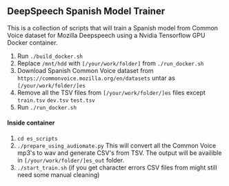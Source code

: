 ## DeepSpeech Spanish Model Trainer
This is a collection of scripts that will train a Spanish model from Common Voice dataset for Mozilla Deepspeech using a Nvidia Tensorflow GPU Docker container.

1. Run `./build_docker.sh`
2. Replace `/mnt/hdd` with `[/your/work/folder]` from  `./run_docker.sh`
3. Download Spanish Common Voice dataset from `https://commonvoice.mozilla.org/en/datasets` untar as `[/your/work/folder/]es`
4. Remove all the TSV files from `[/your/work/folder/]es` files except `train.tsv` `dev.tsv` `test.tsv`
5. Run `./run_docker.sh` 

#### Inside container
1. `cd es_scripts`
2. `./prepare_using_audiomate.py` This will convert all the Common Voice mp3's to wav and generate CSV's from TSV. The output will be availible in  `[/your/work/folder/]es_out` folder.
2. `./start_train.sh` (if you get character errors CSV files from might still need some manual cleaning)

